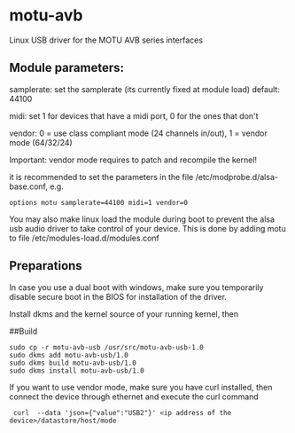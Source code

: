 # motu-avb
Linux USB driver for the MOTU AVB series interfaces

## Module parameters:
samplerate: set the samplerate (its currently fixed at module load) default: 44100

midi: set 1 for devices that have a midi port, 0 for the ones that don't

vendor: 0 = use class compliant mode (24 channels in/out), 1 = vendor mode (64/32/24)

Important: vendor mode requires to patch and recompile the kernel!

it is recommended to set the parameters in the file /etc/modprobe.d/alsa-base.conf, e.g.

	options motu samplerate=44100 midi=1 vendor=0 

You may also make linux load the module during boot to prevent the alsa usb audio driver to take control of your device.
This is done by adding motu to file /etc/modules-load.d/modules.conf

## Preparations

In case you use a dual boot with windows, make sure you temporarily disable secure boot in the BIOS for installation
of the driver.

Install dkms and the kernel source of your running kernel, then

##Build

	sudo cp -r motu-avb-usb /usr/src/motu-avb-usb-1.0
	sudo dkms add motu-avb-usb/1.0
	sudo dkms build motu-avb-usb/1.0
	sudo dkms install motu-avb-usb/1.0

If you want to use vendor mode, make sure you have curl installed, then connect the device through ethernet and execute the curl command

	 curl  --data 'json={"value":"USB2"}' <ip address of the device>/datastore/host/mode

